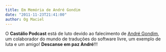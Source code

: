 ```yaml
---
title: Em Memória de André Gondim
date: "2011-11-23T21:41:00"
author: Og Maciel
---
```


O **Castálio Podcast** está de luto devido ao falecimento de [André
Gondim](http://andregondim.eti.br/), um colaborador do mundo de traduções do
software livre, um exemplo de luta e um amigo! **Descanse em paz André**!!!
